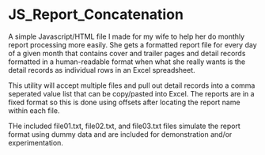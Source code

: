 # JS_Report_Concatenation

A simple Javascript/HTML file I made for my wife to help her do monthly report processing more easily. She gets a formatted report file for every day of a given month that contains cover and trailer pages and detail records formatted in a human-readable format when what she really wants is the detail records as individual rows in an Excel spreadsheet.

This utility will accept multiple files and pull out detail records into a comma seperated value list that can be copy/pasted into Excel. The reports are in a fixed format so this is done using offsets after locating the report name within each file.

THe included file01.txt, file02.txt, and file03.txt files simulate the report format using dummy data and are included for demonstration and/or experimentation.